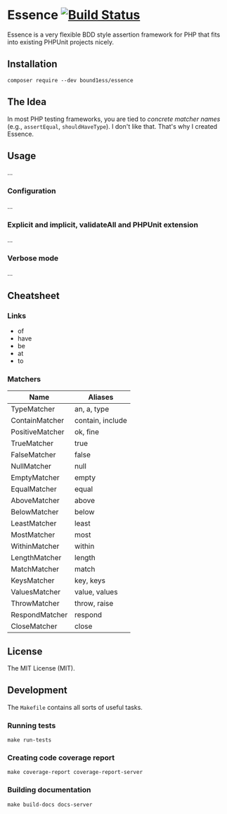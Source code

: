 # Essence [![Build Status](https://travis-ci.org/bound1ess/essence.svg?branch=master)](https://travis-ci.org/bound1ess/essence)

Essence is a very flexible BDD style assertion framework for PHP that fits into existing
 PHPUnit projects nicely.

## Installation

```
composer require --dev bound1ess/essence
```

## The Idea

In most PHP testing frameworks, you are tied to *concrete matcher names* (e.g., `assertEqual`, `shouldHaveType`).
I don't like that.
That's why I created Essence.

## Usage

...

### Configuration

...

### Explicit and implicit, validateAll and PHPUnit extension

...

### Verbose mode

...

## Cheatsheet

### Links

- of
- have
- be
- at
- to

### Matchers

| Name | Aliases |
-------|----------
| TypeMatcher     | an, a, type      |
| ContainMatcher  | contain, include |
| PositiveMatcher | ok, fine         |
| TrueMatcher     | true             |
| FalseMatcher    | false            |
| NullMatcher     | null             |
| EmptyMatcher    | empty            |
| EqualMatcher    | equal            |
| AboveMatcher    | above            |
| BelowMatcher    | below            |
| LeastMatcher    | least            |
| MostMatcher     | most             |
| WithinMatcher   | within           |
| LengthMatcher   | length           |
| MatchMatcher    | match            |
| KeysMatcher     | key, keys        |
| ValuesMatcher   | value, values    |
| ThrowMatcher    | throw, raise     |
| RespondMatcher  | respond          |
| CloseMatcher    | close            |

## License

The MIT License (MIT).

## Development

The `Makefile` contains all sorts of useful tasks.

### Running tests

```shell
make run-tests
```

### Creating code coverage report

```shell
make coverage-report coverage-report-server
```

### Building documentation

```shell
make build-docs docs-server
```
